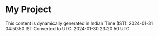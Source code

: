 # My Project

This content is dynamically generated in Indian Time (IST): 2024-01-31 04:50:50 IST
Converted to UTC: 2024-01-30 23:20:50 UTC
